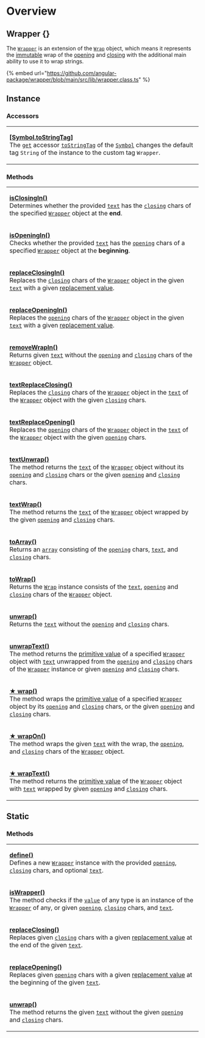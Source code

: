 # Overview

## Wrapper {}

The [`Wrapper`](https://github.com/angular-package/wrapper/blob/main/src/lib/wrapper.class.ts) is an extension of the [`Wrap`](broken-reference) object, which means it represents the [immutable](https://developer.mozilla.org/en-US/docs/Glossary/Immutable) wrap of the [opening](../getting-started/basic-concepts.md#opening) and [closing](../getting-started/basic-concepts.md#closing) with the additional main ability to use it to wrap strings.&#x20;

{% embed url="https://github.com/angular-package/wrapper/blob/main/src/lib/wrapper.class.ts" %}

## Instance

### Accessors

|                                                                                                                                                                                                                                                                                                                                                                                                                                                                                                                                                                                                                                                         |
| ------------------------------------------------------------------------------------------------------------------------------------------------------------------------------------------------------------------------------------------------------------------------------------------------------------------------------------------------------------------------------------------------------------------------------------------------------------------------------------------------------------------------------------------------------------------------------------------------------------------------------------------------------- |
| <p><strong></strong><a href="instance/accessors/symbol.tostringtag.md#symbol.tostringtag"><strong>​[Symbol.toStringTag]</strong></a><br>The <a href="https://developer.mozilla.org/en-US/docs/Web/JavaScript/Reference/Functions/get"><code>get</code></a> accessor <a href="https://developer.mozilla.org/en-US/docs/Web/JavaScript/Reference/Global_Objects/Symbol/toStringTag"><code>toStringTag</code></a> of the <a href="https://developer.mozilla.org/en-US/docs/Web/JavaScript/Reference/Global_Objects/Symbol"><code>Symbol</code></a> changes the default tag <code>String</code> of the instance to the custom tag <code>Wrapper</code>.</p> |

### Methods

|                                                                                                                                                                                                                                                                                                                                                                                                                                                                                                                                                                                                                                                                                                                                                                |
| -------------------------------------------------------------------------------------------------------------------------------------------------------------------------------------------------------------------------------------------------------------------------------------------------------------------------------------------------------------------------------------------------------------------------------------------------------------------------------------------------------------------------------------------------------------------------------------------------------------------------------------------------------------------------------------------------------------------------------------------------------------- |
| <p><strong></strong><a href="instance/methods/isclosingin.md"><strong>isClosingIn()</strong></a><br>Determines whether the provided <a href="instance/methods/isclosingin.md#text-string"><code>text</code></a> has the <a href="../wrap/accessors/closing.md"><code>closing</code></a> chars of the specified <a href="broken-reference"><code>Wrapper</code></a> object at the <strong>end</strong>.</p>                                                                                                                                                                                                                                                                                                                                                     |
| <p><strong></strong><a href="instance/methods/isopeningin.md"><strong>isOpeningIn()</strong></a><br>Checks whether the provided <a href="instance/methods/isopeningin.md#text-string"><code>text</code></a> has the <a href="../wrap/accessors/opening.md"><code>opening</code></a> chars of a specified <a href="broken-reference"><code>Wrapper</code></a> object at the <strong>beginning</strong>.</p>                                                                                                                                                                                                                                                                                                                                                     |
| <p><strong></strong><a href="instance/methods/replaceclosingin.md"><strong>replaceClosingIn()</strong></a><br>Replaces the <a href="../wrap/accessors/closing.md"><code>closing</code></a> chars of the <a href="overview.md"><code>Wrapper</code></a> object in the given <a href="instance/methods/replaceclosingin.md#text-string"><code>text</code></a> with a given <a href="instance/methods/replaceclosingin.md#replacevalue-string">replacement value</a>.</p>                                                                                                                                                                                                                                                                                         |
| <p><strong></strong><a href="instance/methods/replaceopeningin.md#replacevalue-string"><strong>replaceOpeningIn()</strong></a><br>Replaces the <a href="../wrap/accessors/opening.md"><code>opening</code></a> chars of the <a href="broken-reference"><code>Wrapper</code></a> object in the given <a href="instance/methods/replaceopeningin.md#text-string"><code>text</code></a> with a given <a href="instance/methods/replaceopeningin.md#replacevalue-string">replacement value</a>.</p>                                                                                                                                                                                                                                                                |
| <p><strong></strong><a href="instance/methods/removewrapin.md"><strong>removeWrapIn()</strong></a><br>Returns given <a href="instance/methods/removewrapin.md#text-string"><code>text</code></a> without the <a href="../wrap/accessors/opening.md"><code>opening</code></a> and <a href="../wrap/accessors/closing.md"><code>closing</code></a> chars of the <a href="broken-reference"><code>Wrapper</code></a> object.</p>                                                                                                                                                                                                                                                                                                                                  |
| <p><strong></strong><a href="instance/methods/textreplaceclosing.md"><strong>textReplaceClosing()</strong></a><br>Replaces the <a href="../wrap/accessors/#wrap.prototype.closing"><code>closing</code></a> chars of the <a href="broken-reference"><code>Wrapper</code></a> object in the <a href="../wrap/accessors/text.md"><code>text</code></a> of the <a href="broken-reference"><code>Wrapper</code></a> object with the given <a href="instance/methods/textreplaceclosing.md#closing-string"><code>closing</code></a> chars.</p>                                                                                                                                                                                                                      |
| <p><strong></strong><a href="instance/methods/textreplaceopening.md"><strong>textReplaceOpening()</strong></a><br>Replaces the <a href="../wrap/accessors/opening.md"><code>opening</code></a> chars of the <a href="broken-reference"><code>Wrapper</code></a> object in the <a href="../wrap/accessors/text.md"><code>text</code></a> of the <a href="broken-reference"><code>Wrapper</code></a> object with the given <a href="instance/methods/textreplaceopening.md#opening-string"><code>opening</code></a> chars.</p>                                                                                                                                                                                                                                   |
| <p><strong></strong><a href="instance/methods/textunwrap.md"><strong>textUnwrap()</strong></a><br>The method returns the <a href="../wrap/accessors/text.md"><code>text</code></a> of the <a href="broken-reference"><code>Wrapper</code></a> object without its <a href="../wrap/accessors/#wrap.prototype.opening"><code>opening</code></a> and <a href="../wrap/accessors/#wrap.prototype.closing"><code>closing</code></a> chars or the given <a href="overview.md#opening-string"><code>opening</code></a> and <a href="overview.md#closing-string"><code>closing</code></a> chars.</p>                                                                                                                                                                   |
| <p><strong></strong><a href="instance/methods/textwrap.md"><strong>textWrap()</strong></a><br>The method returns the <a href="../wrap/accessors/text.md"><code>text</code></a> of the <a href="broken-reference"><code>Wrapper</code></a> object wrapped by the given <a href="instance/methods/textwrap.md#opening-textopening"><code>opening</code></a> and <a href="instance/methods/textwrap.md#closing-textclosing"><code>closing</code></a> chars.</p>                                                                                                                                                                                                                                                                                                   |
| <p><strong></strong><a href="instance/methods/toarray.md"><strong>toArray()</strong></a><br>Returns an <a href="https://developer.mozilla.org/en-US/docs/Web/JavaScript/Reference/Global_Objects/Array"><code>array</code></a> consisting of the <a href="../wrap/accessors/opening.md"><code>opening</code></a> chars, <a href="../wrap/accessors/text.md"><code>text</code></a>, and <a href="../wrap/accessors/closing.md"><code>closing</code></a> chars.</p>                                                                                                                                                                                                                                                                                              |
| <p><strong></strong><a href="instance/methods/towrap.md"><strong>toWrap()</strong></a><br>Returns the <a href="broken-reference"><code>Wrap</code></a> instance consists of the <a href="../wrap/accessors/text.md"><code>text</code></a>, <a href="../wrap/accessors/opening.md"><code>opening</code></a> and <a href="../wrap/accessors/closing.md"><code>closing</code></a> chars of the <a href="broken-reference"><code>Wrapper</code></a> object.</p>                                                                                                                                                                                                                                                                                                    |
| <p><strong></strong><a href="instance/methods/unwrap.md"><strong>unwrap()</strong></a><br>Returns the <a href="../wrap/accessors/text.md"><code>text</code></a> without the <a href="../wrap/accessors/opening.md"><code>opening</code></a> and <a href="../wrap/accessors/closing.md"><code>closing</code></a> chars.</p>                                                                                                                                                                                                                                                                                                                                                                                                                                     |
| <p><strong></strong><a href="instance/methods/unwraptext.md"><strong>unwrapText()</strong></a><br>The method returns the <a href="../wrap/methods/instance/valueof.md">primitive value</a> of a specified <a href="broken-reference"><code>Wrapper</code></a> object with <a href="../wrap/accessors/text.md"><code>text</code></a> unwrapped from the <a href="../wrap/accessors/opening.md"><code>opening</code></a> and <a href="../wrap/accessors/closing.md"><code>closing</code></a> chars of the <a href="broken-reference"><code>Wrapper</code></a> instance or given <a href="instance/methods/unwraptext.md#opening-string"><code>opening</code></a> and <a href="instance/methods/unwraptext.md#closing-string"><code>closing</code></a> chars.</p> |
| <p><strong></strong><a href="instance/methods/wrap.md"><strong>★ wrap()</strong></a><br>The method wraps the <a href="../wrap/methods/instance/valueof.md">primitive value</a> of a specified <a href="broken-reference"><code>Wrapper</code></a> object by its <a href="../wrap/accessors/opening.md"><code>opening</code></a> and <a href="../wrap/accessors/closing.md"><code>closing</code></a> chars, or the given <a href="instance/methods/wrap.md#opening-customopening"><code>opening</code></a> and <a href="instance/methods/wrap.md#closing-customclosing"><code>closing</code></a> chars.</p>                                                                                                                                                     |
| <p><strong></strong><a href="instance/methods/wrapon.md"><strong>★ wrapOn()</strong></a><br>The method wraps the given <a href="instance/methods/wrapon.md#text-customtext"><code>text</code></a> with the wrap, the <a href="../wrap/accessors/opening.md"><code>opening</code></a>, and <a href="../wrap/accessors/closing.md"><code>closing</code></a> chars of the <a href="overview.md"><code>Wrapper</code></a> object.</p>                                                                                                                                                                                                                                                                                                                              |
| <p><strong></strong><a href="instance/methods/wraptext.md"><strong>★ wrapText()</strong></a><br>The method returns the <a href="../wrap/methods/instance/valueof.md">primitive value</a> of the <a href="broken-reference"><code>Wrapper</code></a> object with <a href="../wrap/accessors/text.md"><code>text</code></a> wrapped by given <a href="instance/methods/wraptext.md#opening-textopening"><code>opening</code></a> and <a href="instance/methods/wraptext.md#closing-textclosing"><code>closing</code></a> chars.</p>                                                                                                                                                                                                                              |

## Static

### Methods

|                                                                                                                                                                                                                                                                                                                                                                                                                                                                                                                                                           |
| --------------------------------------------------------------------------------------------------------------------------------------------------------------------------------------------------------------------------------------------------------------------------------------------------------------------------------------------------------------------------------------------------------------------------------------------------------------------------------------------------------------------------------------------------------- |
| <p><strong></strong><a href="static/methods/define.md"><strong>define()</strong></a><br>Defines a new <a href="broken-reference"><code>Wrapper</code></a> instance with the provided <a href="static/methods/define.md#opening-opening"><code>opening</code></a>, <a href="static/methods/define.md#closing-closing"><code>closing</code></a> chars, and optional <a href="static/methods/define.md#text-text"><code>text</code></a>.</p>                                                                                                                 |
| <p><strong></strong><a href="static/methods/iswrapper.md"><strong>isWrapper()</strong></a><br>The method checks if the <a href="static/methods/iswrapper.md#value-any"><code>value</code></a> of any type is an instance of the <a href="broken-reference"><code>Wrapper</code></a> of any, or given <a href="static/methods/iswrapper.md#opening-opening"><code>opening</code></a>, <a href="static/methods/iswrapper.md#closing-closing"><code>closing</code></a> chars, and <a href="static/methods/iswrapper.md#text-text"><code>text</code></a>.</p> |
| <p><strong></strong><a href="static/methods/replaceclosing.md"><strong>replaceClosing()</strong></a><br>Replaces given <a href="static/methods/replaceclosing.md#closing-string"><code>closing</code></a> chars with a given <a href="static/methods/replaceclosing.md#replacevalue-string">replacement value</a> at the end of the given <a href="static/methods/replaceclosing.md#text-string"><code>text</code></a>.</p>                                                                                                                               |
| <p><strong></strong><a href="static/methods/replaceopening.md"><strong>replaceOpening()</strong></a><br>Replaces given <a href="static/methods/replaceopening.md#opening-string"><code>opening</code></a> chars with a given <a href="static/methods/replaceopening.md#replacevalue-string">replacement value</a> at the beginning of the given <a href="static/methods/replaceopening.md#text-string"><code>text</code></a>.</p>                                                                                                                         |
| <p><strong></strong><a href="static/methods/unwrap.md"><strong>unwrap()</strong></a><br>The method returns the given <a href="static/methods/unwrap.md#text-string"><code>text</code></a> without the given <a href="static/methods/unwrap.md#opening-string"><code>opening</code></a> and <a href="static/methods/unwrap.md#closing-string"><code>closing</code></a> chars.</p>                                                                                                                                                                          |
